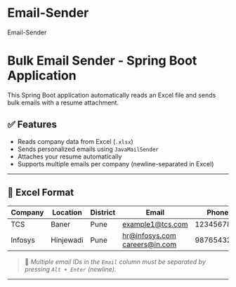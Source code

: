 # Email-Sender
Email-Sender

# Bulk Email Sender - Spring Boot Application

This Spring Boot application automatically reads an Excel file and sends bulk emails with a resume attachment.

## ✅ Features

- Reads company data from Excel (`.xlsx`)
- Sends personalized emails using `JavaMailSender`
- Attaches your resume automatically
- Supports multiple emails per company (newline-separated in Excel)

---

## 📂 Excel Format

| Company | Location | District | Email                          | Phone     |
|---------|----------|----------|--------------------------------|-----------|
| TCS     | Baner    | Pune     | example1@tcs.com               | 1234567890 |
| Infosys | Hinjewadi| Pune     | hr@infosys.com<br>careers@in.com | 9876543210 |

> 📌 *Multiple email IDs in the `Email` column must be separated by pressing `Alt + Enter` (newline).*

---
